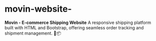 # movin-website-
**Movin - E-commerce Shipping Website**   A responsive shipping platform built with HTML and Bootstrap, offering seamless order tracking and shipment management. 🚀📦
